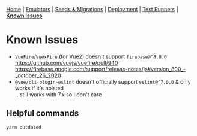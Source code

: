 [Home](../README.md) | [Emulators](Emulators.md) | [Seeds & Migrations](Seeds-Migrations.md) | [Deployment](Deployment.md) | [Test Runners](Runners.md) | **[Known Issues](Known-Issues.md)**

# Known Issues

- `VueFire`/`VuexFire` (for Vue2) doesn't support `firebase@^8.0.0`  
  https://github.com/vuejs/vuefire/pull/940  
  https://firebase.google.com/support/release-notes/js#version_800_-_october_26_2020
- `@vue/cli-plugin-eslint` doesn't officially support `eslint@^7.0.0` & only works if it's hoisted  
  ...still works with 7.x so I don't care

## Helpful commands

`yarn outdated`
